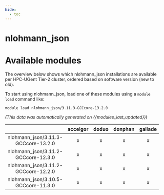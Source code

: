 ```yaml
---
hide:
  - toc
---
```


nlohmann_json
=============

# Available modules


The overview below shows which nlohmann_json installations are available per HPC-UGent Tier-2 cluster, ordered based on software version (new to old).

To start using nlohmann_json, load one of these modules using a `module load` command like:

```shell
module load nlohmann_json/3.11.3-GCCcore-13.2.0
```

*(This data was automatically generated on {{modules_last_updated}})*  

| |accelgor|doduo|donphan|gallade|joltik|shinx|skitty|
| :---: | :---: | :---: | :---: | :---: | :---: | :---: | :---: |
|nlohmann_json/3.11.3-GCCcore-13.2.0|x|x|x|x|x|x|x|
|nlohmann_json/3.11.2-GCCcore-12.3.0|x|x|x|x|x|x|x|
|nlohmann_json/3.11.2-GCCcore-12.2.0|x|x|x|x|x|-|-|
|nlohmann_json/3.10.5-GCCcore-11.3.0|x|x|x|x|x|-|-|
